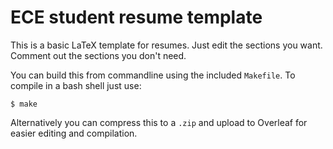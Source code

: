 # ECE student resume template
This is a basic LaTeX template for resumes.  Just edit the sections you want.  Comment out the sections you don't need.

You can build this from commandline using the included ```Makefile```.  To compile in a bash shell just use:

```
$ make
```
Alternatively you can compress this to a ```.zip``` and upload to Overleaf for easier editing and compilation.
